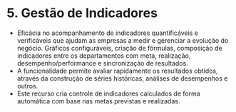 # 5. Gestão de Indicadores

- Eficácia no acompanhamento de indicadores quantificáveis e verificáveis que ajudam as empresas a medir e gerenciar a evolução do negócio. Gráficos configuráveis, criação de fórmulas, composição de indicadores entre os departamentos com meta, realização, desempenho/performance e sincronização de resultados.
- A funcionalidade permite avaliar rapidamente os resultados obtidos, através da construção de séries históricas, análises de desempenhos e outros.
- Este recurso cria controle de indicadores calculados de forma automática com base nas metas previstas e realizadas.

